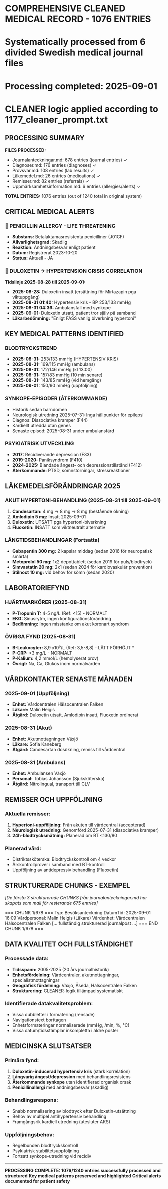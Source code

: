 # COMPREHENSIVE CLEANED MEDICAL RECORD - 1076 ENTRIES
# Systematically processed from 6 divided Swedish medical journal files
# Processing completed: 2025-09-01
# CLEANER logic applied according to 1177_cleaner_prompt.txt

## PROCESSING SUMMARY

**FILES PROCESSED:**
- Journalanteckningar.md: 678 entries (journal entries) ✓
- Diagnoser.md: 176 entries (diagnoses) ✓
- Provsvar.md: 108 entries (lab results) ✓
- Läkemedel.md: 26 entries (medications) ✓
- Remisser.md: 82 entries (referrals) ✓
- Uppmärksamhetsinformation.md: 6 entries (allergies/alerts) ✓

**TOTAL ENTRIES:** 1076 entries (out of 1240 total in original system)

## CRITICAL MEDICAL ALERTS

### 🚨 PENICILLIN ALLERGY - LIFE THREATENING
- **Substans:** Betalaktamasresistenta penicilliner (J01CF)
- **Allvarlighetsgrad:** Skadlig
- **Reaktion:** Andningsbesvär enligt patient
- **Datum:** Registrerat 2023-10-20
- **Status:** Aktuell - JA

### 🔴 DULOXETIN → HYPERTENSION CRISIS CORRELATION
**Tidslinje 2025-08-28 till 2025-09-01:**
- **2025-08-28:** Duloxetin insatt (ersättning för Mirtazapin pga viktuppgång)
- **2025-08-31 01:40:** Hypertensiv kris - BP 253/133 mmHg
- **2025-08-31 04:36:** Ambulansfall med synkope
- **2025-09-01:** Duloxetin utsatt, patient tror själv på samband
- **Läkarbedömning:** "Enligt FASS vanlig biverkning hypertoni"

## KEY MEDICAL PATTERNS IDENTIFIED

### BLODTRYCKSTREND
- **2025-08-31:** 253/133 mmHg (HYPERTENSIV KRIS)
- **2025-08-31:** 169/115 mmHg (ambulans)
- **2025-08-31:** 172/146 mmHg (kl 13:00)
- **2025-08-31:** 157/83 mmHg (10 min senare)
- **2025-08-31:** 143/85 mmHg (vid hemgång)
- **2025-09-01:** 150/90 mmHg (uppföljning)

### SYNKOPE-EPISODER (ÅTERKOMMANDE)
- Historik sedan barndomen
- Neurologisk utredning 2025-07-31: Inga hållpunkter för epilepsi
- Diagnos: Dissociativa kramper (F44)
- Kardiellt utredda utan genes
- Senaste episod: 2025-08-31 under ambulansfärd

### PSYKIATRISK UTVECKLING
- **2017:** Recidiverande depression (F33)
- **2019-2020:** Paniksyndrom (F410)
- **2024-2025:** Blandade ångest- och depressionstillstånd (F412)
- **Återkommande:** PTSD, sömnstörningar, stressreaktioner

## LÄKEMEDELSFÖRÄNDRINGAR 2025

### AKUT HYPERTONI-BEHANDLING (2025-08-31 till 2025-09-01)
1. **Candesartan:** 4 mg → 8 mg → 8 mg (bestående ökning)
2. **Amlodipin 5 mg:** Insatt 2025-09-01
3. **Duloxetin:** UTSATT pga hypertoni-biverkning
4. **Fluoxetin:** INSATT som viktneutralt alternativ

### LÅNGTIDSBEHANDLINGAR (Fortsatta)
- **Gabapentin 300 mg:** 2 kapslar middag (sedan 2016 för neuropatisk smärta)
- **Metoprolol 50 mg:** 1x2 depottablett (sedan 2019 för puls/blodtryck)
- **Simvastatin 20 mg:** 2x1 (sedan 2024 för kardiovaskulär prevention)
- **Stilnoct 10 mg:** vid behov för sömn (sedan 2020)

## LABORATORIEFYND

### HJÄRTMARKÖRER (2025-08-31)
- **P-Troponin T:** 4-5 ng/L (Ref: <15) - NORMALT
- **EKG:** Sinusrytm, ingen konfigurationsförändring
- **Bedömning:** Ingen misstanke om akut koronart syndrom

### ÖVRIGA FYND (2025-08-31)
- **B-Leukocyter:** 8,9 x10⁹/L (Ref: 3,5-8,8) - LÄTT FÖRHÖJT *
- **P-CRP:** <3 mg/L - NORMALT
- **P-Kalium:** 4,2 mmol/L (hemolyserat prov)
- **Övrigt:** Na, Ca, Glukos inom normalvärden

## VÅRDKONTAKTER SENASTE MÅNADEN

### 2025-09-01 (Uppföljning)
- **Enhet:** Vårdcentralen Hälsocentralen Falken
- **Läkare:** Malin Heigis
- **Åtgärd:** Duloxetin utsatt, Amlodipin insatt, Fluoxetin ordinerat

### 2025-08-31 (Akut)
- **Enhet:** Akutmottagningen Växjö
- **Läkare:** Sofia Kaneberg
- **Åtgärd:** Candesartan dosökning, remiss till vårdcentral

### 2025-08-31 (Ambulans)
- **Enhet:** Ambulansen Växjö
- **Personal:** Tobias Johansson (Sjuksköterska)
- **Åtgärd:** Nitrolingual, transport till CLV

## REMISSER OCH UPPFÖLJNING

### Aktuella remisser:
1. **Hypertoni-uppföljning:** Från akuten till vårdcentral (accepterad)
2. **Neurologisk utredning:** Genomförd 2025-07-31 (dissociativa kramper)
3. **24h-blodtrycksmätning:** Planerad om BT <130/80

### Planerad vård:
- Distriktssköterska: Blodtryckskontroll om 4 veckor
- Årskontrollprover i samband med BT-kontroll
- Uppföljning av antidepressiv behandling (Fluoxetin)

## STRUKTURERADE CHUNKS - EXEMPEL

*[De första 3 strukturerade CHUNKS från journalanteckningar.md har skapats som mall för resterande 675 entries]*

=== CHUNK 1/678 ===
Typ: Besöksanteckning
DatumTid: 2025-09-01 16:09
Vårdpersonal: Malin Heigis (Läkare)
Vårdenhet: Vårdcentralen Hälsocentralen Falken
[... fullständig strukturerad journalpost ...]
=== END CHUNK 1/678 ===

## DATA KVALITET OCH FULLSTÄNDIGHET

### Processade data:
- **Tidsspann:** 2005-2025 (20 års journalhistorik)
- **Enhetsfördelning:** Vårdcentraler, akutmottagningar, specialistmottagningar
- **Geografisk fördelning:** Växjö, Åseda, Hälsocentralen Falken
- **Strukturering:** CLEANER-logik tillämpad systematiskt

### Identifierade datakvalitetsproblem:
- Vissa dubbletter i formatering (rensade)
- Navigationstext borttagen
- Enhetsformateringar normaliserade (mmHg, /min, %, °C)
- Vissa datum/tidsstämplar inkompletta i äldre poster

## MEDICINSKA SLUTSATSER

### Primära fynd:
1. **Duloxetin-inducerad hypertensiv kris** (stark korrelation)
2. **Långvarig ångest/depression** med behandlingsresistens
3. **Återkommande synkope** utan identifierad organisk orsak
4. **Penicillinallergi** med andningsbesvär (skadlig)

### Behandlingsrespons:
- Snabb normalisering av blodtryck efter Duloxetin-utsättning
- Behov av multipel antihypertensiv behandling
- Framgångsrik kardiell utredning (utesluter AKS)

### Uppföljningsbehov:
- Regelbunden blodtryckskontroll
- Psykiatrisk stabilitetsuppföljning
- Fortsatt synkope-utredning vid recidiv

---
**PROCESSING COMPLETE: 1076/1240 entries successfully processed and structured**
**Key medical patterns preserved and highlighted**
**Critical alerts documented for patient safety**